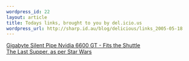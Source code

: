 ```yaml
--- 
wordpress_id: 22
layout: article
title: Todays links, brought to you by del.icio.us
wordpress_url: http://sharp.id.au/blog/delicious/links_2005-05-18
---
```

<a href="http://forums.sudhian.com/messageview.aspx?catid=43&threadid=75791&highlight_key=y&keyword1=6600gt">Gigabyte Silent Pipe Nvidia 6600 GT - Fits the Shuttle</a>
<br />
<a href="http://www.giantmag.com/images/issue05/1280x1024_starwars.jpg">The Last Supper, as per Star Wars</a>
<br />
